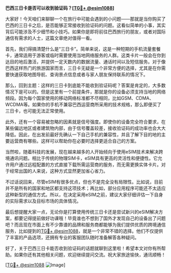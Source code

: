**巴西三日卡是否可以收到验证码？[[TG💪+ @esim1088](https://t.me/s/esim1088)]**

大家好！今天咱们来聊聊一个在旅行中可能会遇到的小问题——那就是当你购买了巴西的三日卡之后，是否能够正常接收到验证码的问题。这看似简单的小事，其实背后可能涉及不少细节和小技巧。如果你是即将前往巴西旅行的朋友，或者对国际通信有需求的人士，这篇文章绝对值得一看。

首先，我们得搞清楚什么是“三日卡”。简单来说，这是一种短期的手机流量套餐卡，通常适用于游客或临时需要使用当地网络服务的人群。这类卡片一般会在你到达目的地后激活，并提供一定天数内的数据流量、通话时间以及短信服务。对于像巴西这样热门的旅游国家而言，三日卡无疑是一个非常方便的选择，尤其是在你需要快速获取地图导航、查询景点信息或者与家人朋友保持联系的情况下。

那么，回到主题：这样的三日卡到底能不能收到验证码呢？答案是肯定的，大多数情况下是可以的。但是这里有一个前提条件，那就是你的设备必须支持当地的网络频段。因为每个国家使用的移动网络标准都不尽相同，比如GSM、CDMA、WCDMA等。如果你的手机不兼容巴西运营商所采用的技术规格，那么即便买了三日卡，也可能无法正常使用。

此外，还有一个容易被忽略的因素就是信号强度。即使你的设备完全符合要求，在某些偏远地区或者建筑物内部，由于信号覆盖较差，接收验证码的成功率也会大大降低。因此，在出发前最好先确认一下自己手机的兼容性，并且了解下目的地的主要运营商有哪些。这样可以帮助你在必要时选择更适合自己的方案。

当然啦，随着科技的发展，现在越来越多的人开始倾向于使用eSIM技术来解决跨境通讯问题。相比于传统的物理SIM卡，eSIM具有更高的灵活性和便捷性。它允许用户通过远程配置的方式直接下载所需运营商的服务，而无需更换实体卡片。对于经常出国的人来说，这种方式显然更加省心省力。

不过话说回来，尽管eSIM有很多优点，但也不是完全没有局限性。比如说，目前并不是所有的国家和地区都支持这项技术；再比如，部分应用程序可能还不太适应这种新型的通信方式。所以，在决定采用eSIM之前，建议大家仔细评估一下自身的实际需求以及目标市场的具体情况。

最后想提醒大家一点，无论你是打算使用传统三日卡还是尝试新兴的eSIM解决方案，都要记得提前做好功课哦！毕竟谁也不想到了国外才发现自己的设备出了问题吧？而且现在市面上有不少靠谱的品牌和服务商都能够为我们提供优质的跨境通信服务，比如提到的[TG💪+ @esim1088](https://t.me/s/esim1088)，就是一个非常不错的选择。他们不仅提供了丰富的产品选项，还拥有专业的客服团队随时准备解答各种疑问。

好了，关于巴西三日卡能否收到验证码的话题就聊到这里啦！希望本文对你有所帮助。如果你还有其他相关问题，欢迎继续提问交流。祝大家旅途愉快，通讯顺畅！

[[TG💪+ @esim1088](https://t.me/s/esim1088) ![Image](https://i.postimg.cc/4NQfJmqS/Snipaste-2025-05-13-00-14-12.png)]